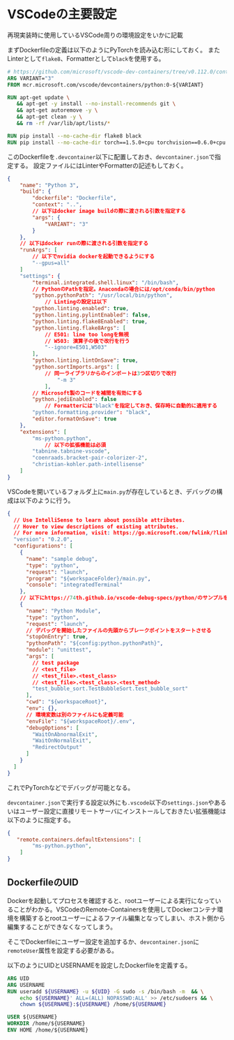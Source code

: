 # VSCodeの主要設定

再現実装時に使用しているVSCode周りの環境設定をいかに記載

まずDockerfileの定義は以下のようにPyTorchを読み込む形にしておく。
またLinterとして`flake8`、Formatterとして`black`を使用する。

```Dockerfile
# https://github.com/microsoft/vscode-dev-containers/tree/v0.112.0/containers/python-3/.devcontainer/base.Dockerfile
ARG VARIANT="3"
FROM mcr.microsoft.com/vscode/devcontainers/python:0-${VARIANT}

RUN apt-get update \
   && apt-get -y install --no-install-recommends git \
   && apt-get autoremove -y \
   && apt-get clean -y \
   && rm -rf /var/lib/apt/lists/*

RUN pip install --no-cache-dir flake8 black
RUN pip install --no-cache-dir torch==1.5.0+cpu torchvision==0.6.0+cpu -f https://download.pytorch.org/whl/torch_stable.html
```

このDockerfileを`.devcontainer`以下に配置しておき、`devcontainer.json`で指定する。
設定ファイルにはLinterやFormatterの記述もしておく。

```json
{
	"name": "Python 3",
	"build": {
		"dockerfile": "Dockerfile",
		"context": "..",
		// 以下はdocker image buildの際に渡される引数を指定する
		"args": {
			"VARIANT": "3"
		}
	},
	// 以下はdocker runの際に渡される引数を指定する
	"runArgs": [
		// 以下でnvidia dockerを起動できるようにする
		"--gpus=all"
	]
	"settings": {
		"terminal.integrated.shell.linux": "/bin/bash",
   		// PythonのPathを指定。Anacondaの場合には/opt/conda/bin/python
		"python.pythonPath": "/usr/local/bin/python",
    		// Lintingの設定は以下
		"python.linting.enabled": true,
		"python.linting.pylintEnabled": false,
		"python.linting.flake8Enabled": true,
		"python.linting.flake8Args": [
			// E501: line too longを無視
			// W503: 演算子の後で改行を行う
			"--ignore=E501,W503"
		],
		"python.linting.lintOnSave": true,
		"python.sortImports.args": [
			// 同一ライブラリからのインポートは3つ区切りで改行
        		"-m 3"
    		],
		// Microsoft製のコードを補間を有効にする
		"python.jediEnabled": false
    		// Formatterには"black"を指定しておき、保存時に自動的に適用する
		"python.formatting.provider": "black",
		"editor.formatOnSave": true
	},
	"extensions": [
		"ms-python.python",
    		// 以下の拡張機能は必須
		"tabnine.tabnine-vscode",
		"coenraads.bracket-pair-colorizer-2",
		"christian-kohler.path-intellisense"
	]
}
```

VSCodeを開いているフォルダ上に`main.py`が存在しているとき、デバッグの構成は以下のように行う。

```json
{
  // Use IntelliSense to learn about possible attributes.
  // Hover to view descriptions of existing attributes.
  // For more information, visit: https://go.microsoft.com/fwlink/?linkid=830387
  "version": "0.2.0",
  "configurations": [
    {
      "name": "sample debug",
      "type": "python",
      "request": "launch",
      "program": "${workspaceFolder}/main.py",
      "console": "integratedTerminal"
    },
    // 以下にhttps://74th.github.io/vscode-debug-specs/python/のサンプルを記載
    {
      "name": "Python Module",
      "type": "python",
      "request": "launch",
      // デバッグを開始したファイルの先頭からブレークポイントをスタートさせる
      "stopOnEntry": true,
      "pythonPath": "${config:python.pythonPath}",
      "module": "unittest",
      "args": [
        // test package
        // <test_file>
        // <test_file>.<test_class>
        // <test_file>.<test_class>.<test_method>
        "test_bubble_sort.TestBubbleSort.test_bubble_sort"
      ],
      "cwd": "${workspaceRoot}",
      "env": {},
      // 環境変数は別のファイルにも定義可能
      "envFile": "${workspaceRoot}/.env",
      "debugOptions": [
        "WaitOnAbnormalExit",
        "WaitOnNormalExit",
        "RedirectOutput"
      ]
    }
  ]
}
```

これでPyTorchなどでデバッグが可能となる。

`devcontainer.json`で実行する設定以外にも`.vscode`以下の`settings.json`やあるいはユーザー設定に直接リモートサーバにインストールしておきたい拡張機能は以下のように指定する。

```json
{
   "remote.containers.defaultExtensions": [
        "ms-python.python",
    ]
}
```

## DockerfileのUID

Dockerを起動してプロセスを確認すると、rootユーザーによる実行になっていることがわかる。VSCodeのRemote-Containersを使用してDockerコンテナ環境を構築するとrootユーザーによるファイル編集となってしまい、ホスト側から編集することができなくなってしまう。

そこでDockerfileにユーザー設定を追加するか、`devcontainer.json`に`remoteUser`属性を設定する必要がある。

以下のようにUIDとUSERNAMEを設定したDockerfileを定義する。

```dockerfile
ARG UID
ARG USERNAME
RUN useradd ${USERNAME} -u ${UID} -G sudo -s /bin/bash -m  && \
    echo ${USERNAME}' ALL=(ALL) NOPASSWD:ALL' >> /etc/sudoers && \
    chown ${USERNAME}:${USERNAME} /home/${USERNAME}

USER ${USERNAME}
WORKDIR /home/${USERNAME}
ENV HOME /home/${USERNAME}
```
